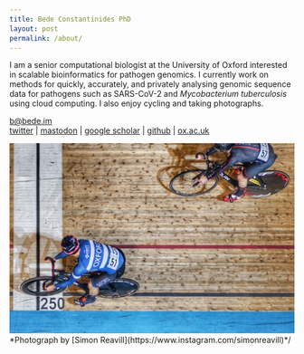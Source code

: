 ```yaml
---
title: Bede Constantinides PhD
layout: post
permalink: /about/
---
```


I am a senior computational biologist at the University of Oxford interested in scalable bioinformatics for pathogen genomics. I currently work on methods for quickly, accurately, and privately analysing genomic sequence data for pathogens such as SARS-CoV-2 and *Mycobacterium tuberculosis* using cloud computing. I also enjoy cycling and taking photographs.

b@bede.im  
[twitter](https://twitter.com/beconsta) | <a rel="me" href="https://mstdn.science/@bede">mastodon</a> | [google scholar](https://scholar.google.co.uk/citations?user=l1MKosQAAAAJ) | [github](https://github.com/bede) | [ox.ac.uk](https://www.expmedndm.ox.ac.uk/team/bede-constantinides) 

<img src="/assets/main/DSC08794.jpg" alt="National Sprinter's League 2019 (Derby)" />
*Photograph by [Simon Reavill](https://www.instagram.com/simonreavill)*/